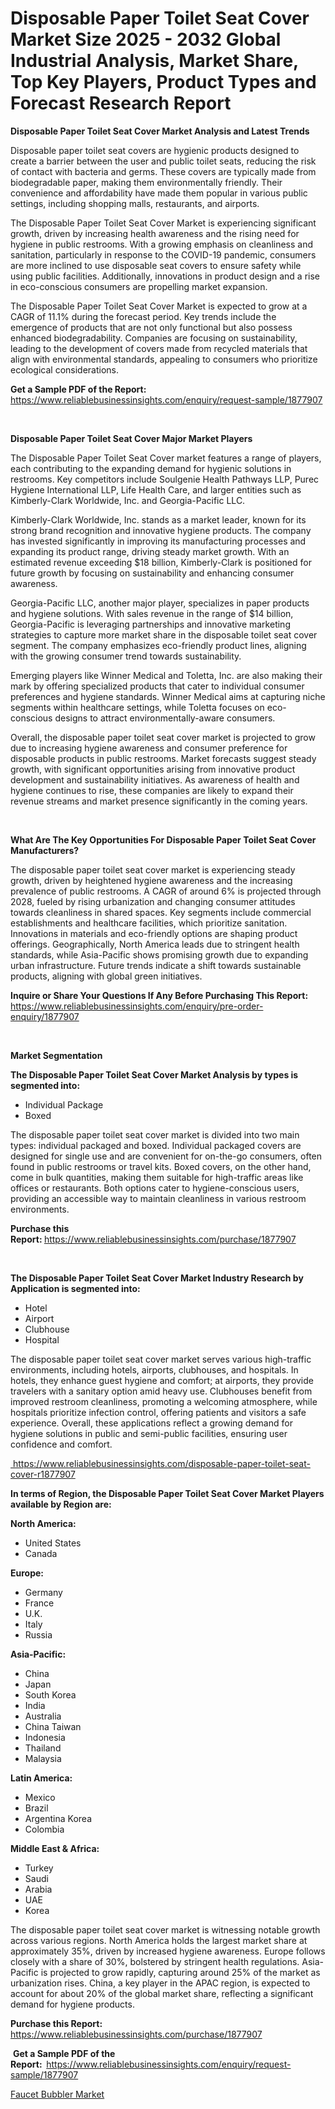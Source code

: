<p><h1>Disposable Paper Toilet Seat Cover Market Size 2025 - 2032 Global Industrial Analysis, Market Share, Top Key Players, Product Types and Forecast Research Report</h1></p><p><strong>Disposable Paper Toilet Seat Cover Market Analysis and Latest Trends</strong></p>
<p><p>Disposable paper toilet seat covers are hygienic products designed to create a barrier between the user and public toilet seats, reducing the risk of contact with bacteria and germs. These covers are typically made from biodegradable paper, making them environmentally friendly. Their convenience and affordability have made them popular in various public settings, including shopping malls, restaurants, and airports.</p><p>The Disposable Paper Toilet Seat Cover Market is experiencing significant growth, driven by increasing health awareness and the rising need for hygiene in public restrooms. With a growing emphasis on cleanliness and sanitation, particularly in response to the COVID-19 pandemic, consumers are more inclined to use disposable seat covers to ensure safety while using public facilities. Additionally, innovations in product design and a rise in eco-conscious consumers are propelling market expansion.</p><p>The Disposable Paper Toilet Seat Cover Market is expected to grow at a CAGR of 11.1% during the forecast period. Key trends include the emergence of products that are not only functional but also possess enhanced biodegradability. Companies are focusing on sustainability, leading to the development of covers made from recycled materials that align with environmental standards, appealing to consumers who prioritize ecological considerations.</p></p>
<p><strong>Get a Sample PDF of the Report:&nbsp;</strong> <a href="https://www.reliablebusinessinsights.com/enquiry/request-sample/1877907?utm_campaign=2820&utm_medium=2&utm_source=Github&utm_content=ia&utm_term=05042025&utm_id=disposable-paper-toilet-seat-cover">https://www.reliablebusinessinsights.com/enquiry/request-sample/1877907</a></p>
<p>&nbsp;</p>
<p><strong>Disposable Paper Toilet Seat Cover Major Market Players</strong></p>
<p><p>The Disposable Paper Toilet Seat Cover market features a range of players, each contributing to the expanding demand for hygienic solutions in restrooms. Key competitors include Soulgenie Health Pathways LLP, Purec Hygiene International LLP, Life Health Care, and larger entities such as Kimberly-Clark Worldwide, Inc. and Georgia-Pacific LLC.</p><p>Kimberly-Clark Worldwide, Inc. stands as a market leader, known for its strong brand recognition and innovative hygiene products. The company has invested significantly in improving its manufacturing processes and expanding its product range, driving steady market growth. With an estimated revenue exceeding $18 billion, Kimberly-Clark is positioned for future growth by focusing on sustainability and enhancing consumer awareness.</p><p>Georgia-Pacific LLC, another major player, specializes in paper products and hygiene solutions. With sales revenue in the range of $14 billion, Georgia-Pacific is leveraging partnerships and innovative marketing strategies to capture more market share in the disposable toilet seat cover segment. The company emphasizes eco-friendly product lines, aligning with the growing consumer trend towards sustainability.</p><p>Emerging players like Winner Medical and Toletta, Inc. are also making their mark by offering specialized products that cater to individual consumer preferences and hygiene standards. Winner Medical aims at capturing niche segments within healthcare settings, while Toletta focuses on eco-conscious designs to attract environmentally-aware consumers.</p><p>Overall, the disposable paper toilet seat cover market is projected to grow due to increasing hygiene awareness and consumer preference for disposable products in public restrooms. Market forecasts suggest steady growth, with significant opportunities arising from innovative product development and sustainability initiatives. As awareness of health and hygiene continues to rise, these companies are likely to expand their revenue streams and market presence significantly in the coming years.</p></p>
<p>&nbsp;</p>
<p><strong>What Are The Key Opportunities For Disposable Paper Toilet Seat Cover Manufacturers?</strong></p>
<p><p>The disposable paper toilet seat cover market is experiencing steady growth, driven by heightened hygiene awareness and the increasing prevalence of public restrooms. A CAGR of around 6% is projected through 2028, fueled by rising urbanization and changing consumer attitudes towards cleanliness in shared spaces. Key segments include commercial establishments and healthcare facilities, which prioritize sanitation. Innovations in materials and eco-friendly options are shaping product offerings. Geographically, North America leads due to stringent health standards, while Asia-Pacific shows promising growth due to expanding urban infrastructure. Future trends indicate a shift towards sustainable products, aligning with global green initiatives.</p></p>
<p><strong>Inquire or Share Your Questions If Any Before Purchasing This Report:</strong> <a href="https://www.reliablebusinessinsights.com/enquiry/pre-order-enquiry/1877907?utm_campaign=2820&utm_medium=2&utm_source=Github&utm_content=ia&utm_term=05042025&utm_id=disposable-paper-toilet-seat-cover">https://www.reliablebusinessinsights.com/enquiry/pre-order-enquiry/1877907</a></p>
<p>&nbsp;</p>
<p><strong>Market Segmentation</strong></p>
<p><strong>The Disposable Paper Toilet Seat Cover Market Analysis by types is segmented into:</strong></p>
<p><ul><li>Individual Package</li><li>Boxed</li></ul></p>
<p><p>The disposable paper toilet seat cover market is divided into two main types: individual packaged and boxed. Individual packaged covers are designed for single use and are convenient for on-the-go consumers, often found in public restrooms or travel kits. Boxed covers, on the other hand, come in bulk quantities, making them suitable for high-traffic areas like offices or restaurants. Both options cater to hygiene-conscious users, providing an accessible way to maintain cleanliness in various restroom environments.</p></p>
<p><strong>Purchase this Report:&nbsp;</strong><a href="https://www.reliablebusinessinsights.com/purchase/1877907?utm_campaign=2820&utm_medium=2&utm_source=Github&utm_content=ia&utm_term=05042025&utm_id=disposable-paper-toilet-seat-cover">https://www.reliablebusinessinsights.com/purchase/1877907</a></p>
<p>&nbsp;</p>
<p><strong>The Disposable Paper Toilet Seat Cover Market Industry Research by Application is segmented into:</strong></p>
<p><ul><li>Hotel</li><li>Airport</li><li>Clubhouse</li><li>Hospital</li></ul></p>
<p><p>The disposable paper toilet seat cover market serves various high-traffic environments, including hotels, airports, clubhouses, and hospitals. In hotels, they enhance guest hygiene and comfort; at airports, they provide travelers with a sanitary option amid heavy use. Clubhouses benefit from improved restroom cleanliness, promoting a welcoming atmosphere, while hospitals prioritize infection control, offering patients and visitors a safe experience. Overall, these applications reflect a growing demand for hygiene solutions in public and semi-public facilities, ensuring user confidence and comfort.</p></p>
<p><a href="https://www.reliablebusinessinsights.com/disposable-paper-toilet-seat-cover-r1877907?utm_campaign=2820&utm_medium=2&utm_source=Github&utm_content=ia&utm_term=05042025&utm_id=disposable-paper-toilet-seat-cover">&nbsp;https://www.reliablebusinessinsights.com/disposable-paper-toilet-seat-cover-r1877907</a></p>
<p><strong>In terms of Region, the Disposable Paper Toilet Seat Cover Market Players available by Region are:</strong></p>
<p>
    <p> <strong> North America: </strong>
        <ul>
            <li>United States</li>
            <li>Canada</li>
        </ul>
        </p> 
    <p> <strong> Europe: </strong>
        <ul>
            <li>Germany</li>
            <li>France</li>
            <li>U.K.</li>
            <li>Italy</li>
            <li>Russia</li>
        </ul>
        </p> 
    <p> <strong> Asia-Pacific: </strong>
        <ul>
            <li>China</li>
            <li>Japan</li>
            <li>South Korea</li>
            <li>India</li>
            <li>Australia</li>
            <li>China Taiwan</li>
            <li>Indonesia</li>
            <li>Thailand</li>
            <li>Malaysia</li>
        </ul>
        </p> 
    <p> <strong> Latin America: </strong>
        <ul>
            <li>Mexico</li>
            <li>Brazil</li>
            <li>Argentina Korea</li>
            <li>Colombia</li>
        </ul>
        </p> 
    <p> <strong> Middle East & Africa: </strong>
        <ul>
            <li>Turkey</li>
            <li>Saudi</li>
            <li>Arabia</li>
            <li>UAE</li>
            <li>Korea</li>
        </ul>
    </p>
    </p>
<p><p>The disposable paper toilet seat cover market is witnessing notable growth across various regions. North America holds the largest market share at approximately 35%, driven by increased hygiene awareness. Europe follows closely with a share of 30%, bolstered by stringent health regulations. Asia-Pacific is projected to grow rapidly, capturing around 25% of the market as urbanization rises. China, a key player in the APAC region, is expected to account for about 20% of the global market share, reflecting a significant demand for hygiene products.</p></p>
<p><strong>Purchase this Report: </strong><a href="https://www.reliablebusinessinsights.com/purchase/1877907?utm_campaign=2820&utm_medium=2&utm_source=Github&utm_content=ia&utm_term=05042025&utm_id=disposable-paper-toilet-seat-cover">https://www.reliablebusinessinsights.com/purchase/1877907</a></p>
<p>&nbsp;<strong>Get a Sample PDF of the Report:&nbsp;&nbsp;</strong><a href="https://www.reliablebusinessinsights.com/enquiry/request-sample/1877907?utm_campaign=2820&utm_medium=2&utm_source=Github&utm_content=ia&utm_term=05042025&utm_id=disposable-paper-toilet-seat-cover">https://www.reliablebusinessinsights.com/enquiry/request-sample/1877907</a></p>
<p><strong></strong></p>
<p><p><a href="https://github.com/birbamanan03/Market-Research-Report-List-1/blob/main/faucet-bubbler-market.md?utm_campaign=2820&utm_medium=2&utm_source=Github&utm_content=ia&utm_term=05042025&utm_id=disposable-paper-toilet-seat-cover">Faucet Bubbler Market</a></p></p>